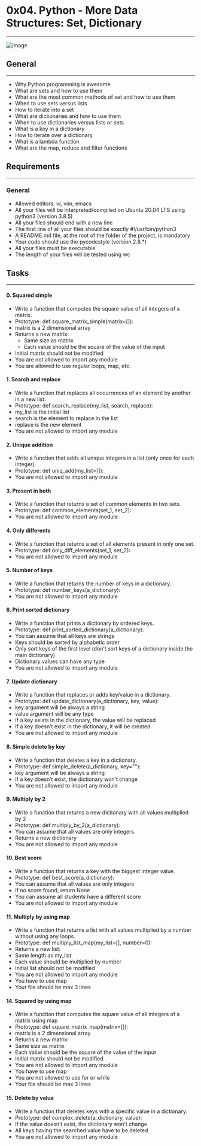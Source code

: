 # 0x04. Python - More Data Structures: Set, Dictionary
***

![image](https://user-images.githubusercontent.com/98331961/171688587-fa8da685-ef0c-4b76-b346-658ec20bb0bf.png)


## General
***
* Why Python programming is awesome
* What are sets and how to use them
* What are the most common methods of set and how to use them
* When to use sets versus lists
* How to iterate into a set
* What are dictionaries and how to use them
* When to use dictionaries versus lists or sets
* What is a key in a dictionary
* How to iterate over a dictionary
* What is a lambda function
* What are the map, reduce and filter functions

## Requirements
***

### General
* Allowed editors: vi, vim, emacs
* All your files will be interpreted/compiled on Ubuntu 20.04 LTS using python3 (version 3.8.5)
* All your files should end with a new line
* The first line of all your files should be exactly #!/usr/bin/python3
* A README.md file, at the root of the folder of the project, is mandatory
* Your code should use the pycodestyle (version 2.8.*)
* All your files must be executable
* The length of your files will be tested using wc

## Tasks
***

#### 0. Squared simple
* Write a function that computes the square value of all integers of a matrix.
* Prototype: def square_matrix_simple(matrix=[]):
* matrix is a 2 dimensional array
* Returns a new matrix:
  * Same size as matrix
  * Each value should be the square of the value of the input
* Initial matrix should not be modified
* You are not allowed to import any module
* You are allowed to use regular loops, map, etc.

#### 1. Search and replace
* Write a function that replaces all occurrences of an element by another in a new list.
* Prototype: def search_replace(my_list, search, replace):
* my_list is the initial list
* search is the element to replace in the list
* replace is the new element
* You are not allowed to import any module

#### 2. Unique addition
* Write a function that adds all unique integers in a list (only once for each integer).
* Prototype: def uniq_add(my_list=[]):
* You are not allowed to import any module

#### 3. Present in both
* Write a function that returns a set of common elements in two sets.
* Prototype: def common_elements(set_1, set_2):
* You are not allowed to import any module

#### 4. Only differents
* Write a function that returns a set of all elements present in only one set.
* Prototype: def only_diff_elements(set_1, set_2):
* You are not allowed to import any module

#### 5. Number of keys
* Write a function that returns the number of keys in a dictionary.
* Prototype: def number_keys(a_dictionary):
* You are not allowed to import any module

#### 6. Print sorted dictionary
* Write a function that prints a dictionary by ordered keys.
* Prototype: def print_sorted_dictionary(a_dictionary):
* You can assume that all keys are strings
* Keys should be sorted by alphabetic order
* Only sort keys of the first level (don’t sort keys of a dictionary inside the main dictionary)
* Dictionary values can have any type
* You are not allowed to import any module

#### 7. Update dictionary
* Write a function that replaces or adds key/value in a dictionary.
* Prototype: def update_dictionary(a_dictionary, key, value):
* key argument will be always a string
* value argument will be any type
* If a key exists in the dictionary, the value will be replaced
* If a key doesn’t exist in the dictionary, it will be created
* You are not allowed to import any module

#### 8. Simple delete by key
* Write a function that deletes a key in a dictionary.
* Prototype: def simple_delete(a_dictionary, key=""):
* key argument will be always a string
* If a key doesn’t exist, the dictionary won’t change
* You are not allowed to import any module

#### 9. Multiply by 2
* Write a function that returns a new dictionary with all values multiplied by 2
* Prototype: def multiply_by_2(a_dictionary):
* You can assume that all values are only integers
* Returns a new dictionary
* You are not allowed to import any module

#### 10. Best score
* Write a function that returns a key with the biggest integer value.
* Prototype: def best_score(a_dictionary):
* You can assume that all values are only integers
* If no score found, return None
* You can assume all students have a different score
* You are not allowed to import any module

#### 11. Multiply by using map
* Write a function that returns a list with all values multiplied by a number without using any loops.
* Prototype: def multiply_list_map(my_list=[], number=0):
* Returns a new list:
* Same length as my_list
* Each value should be multiplied by number
* Initial list should not be modified
* You are not allowed to import any module
* You have to use map
* Your file should be max 3 lines

#### 14. Squared by using map
* Write a function that computes the square value of all integers of a matrix using map
* Prototype: def square_matrix_map(matrix=[]):
* matrix is a 2 dimensional array
* Returns a new matrix:
* Same size as matrix
* Each value should be the square of the value of the input
* Initial matrix should not be modified
* You are not allowed to import any module
* You have to use map
* You are not allowed to use for or while
* Your file should be max 3 lines

#### 15. Delete by value
* Write a function that deletes keys with a specific value in a dictionary.
* Prototype: def complex_delete(a_dictionary, value):
* If the value doesn’t exist, the dictionary won’t change
* All keys having the searched value have to be deleted
* You are not allowed to import any module

